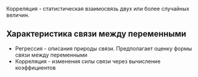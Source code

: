 Корреляция - статистическая взаимосвязь двух или более случайных величин.

## Характеристика связи между переменными
- Регрессия - описания природы связи. Предполагает оценку формы связи между переменными
- Корреляция - изменения силы связи через вычисление коэффициентов
